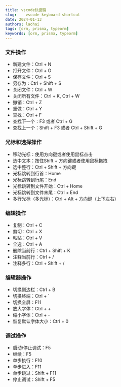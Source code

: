 ```yaml
---
title: vscode快捷键
slug:    vscode keyboard shortcut
date: 2024-01-13
authors: laohai
tags: [orm, prisma, typeorm]
keywords: [orm, prisma, typeorm]
---
```


<!-- truncate -->

### 文件操作

- 新建文件：Ctrl + N
- 打开文件：Ctrl + O
- 保存文件：Ctrl + S
- 另存为：Ctrl + Shift + S
- 关闭文件：Ctrl + W
- 关闭所有文件：Ctrl + K, Ctrl + W
- 撤销：Ctrl + Z
- 重做：Ctrl + Y
- 查找：Ctrl + F
- 查找下一个：F3 或者 Ctrl + G
- 查找上一个：Shift + F3 或者 Ctrl + Shift + G

### 光标和选择操作

- 移动光标：使用方向键或者使用鼠标点击
- 选中文本：按住Shift + 方向键或者使用鼠标拖拽
- 选中整行：Ctrl + Shift + 方向键
- 光标跳转到行首：Home
- 光标跳转到行尾：End
- 光标跳转到文件开始：Ctrl + Home
- 光标跳转到文件末尾：Ctrl + End
- 多行光标（多光标）：Ctrl + Alt + 方向键（上下左右）

### 编辑操作

- 复制：Ctrl + C
- 剪切：Ctrl + X
- 粘贴：Ctrl + V
- 全选：Ctrl + A
- 删除当前行：Ctrl + Shift + K
- 注释当前行：Ctrl + /
- 注释多行：Ctrl + Shift + /

### 编辑器操作

- 切换侧边栏：Ctrl + B
- 切换终端：Ctrl + `
- 切换全屏：F11
- 放大字体：Ctrl + +
- 缩小字体：Ctrl + -
- 恢复默认字体大小：Ctrl + 0

### 调试操作

- 启动/停止调试：F5
- 继续：F5
- 单步执行：F10
- 单步进入：F11
- 单步跳过：Shift + F11
- 停止调试：Shift + F5